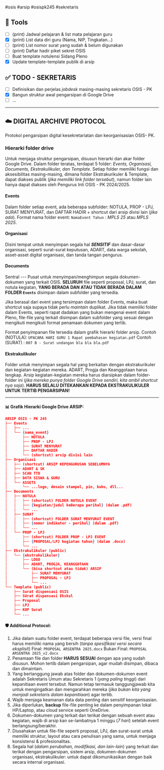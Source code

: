 #osis #arsip #osispk245 #sekretaris
## 📄 Tools
-   [ ] (print) Jadwal pelajaran & list mata pelajaran guru
-   [x] (print) List data diri guru (Nama, NIP, Tingkatan...)
-   [ ] (print) List nomor surat yang sudah & belum digunakan
-   [ ] (print) Daftar hadir piket sekret OSIS
-   [ ] Buat template notulensi Sidang Pleno
-   [x] Update template-template publik di arsip

## ✅ TODO - SEKRETARIS
- [ ] Definisikan dan perjelas *jobdesk* masing-masing sekretaris OSIS - PK
- [x] Bangun struktur awal pengarsipan di Google Drive
- [ ] ...

---
## ☁️ DIGITAL ARCHIVE PROTOCOL
Protokol pengarsipan digital kesekretariatan dan keorganisasian OSIS- PK.

### Hierarki folder drive
Untuk menjaga struktur pengarsipan, disusun hierarki dan akar folder Google Drive. Dalam folder teratas, terdapat 5 folder: *Events, Organisasi, Documents, Ekstrakulikuler, dan Template*. Setiap folder memiliki fungsi dan aksesibilitas masing-masing, dimana folder Ekstrakurikuler & Template, dapat diakses publik (*jika memiliki link folder tersebut*), namun folder lain hanya dapat diakses oleh Pengurus Inti OSIS - PK 2024/2025.

#### Events
Dalam folder setiap event, ada beberapa subfolder: NOTULA, PROP - LPJ, SURAT MENYURAT, dan DAFTAR HADIR + shortcut dari arsip divisi lain (*jika ada*). Format nama folder event: `NamaEvent Tahun`  : *MPLS 25* atau *MPLS 2025*.

#### Organisasi
Disini tempat untuk menyimpan segala hal ***SENSITIF*** dan dasar-dasar organisasi, seperti surat-surat keputusan, ADART, data warga sekolah, asset-asset digital organisasi, dan tanda tangan pengurus.

#### Documents
Sentral --- Pusat untuk menyimpan/menghimpun segala dokumen-dokumen yang terkait OSIS. **SELURUH** file seperti proposal, LPJ, surat, dan notula kegiatan, **YANG BERADA DAN ATAU TIDAK BERADA DALAM FOLDER `Events`** disimpan dalam subfolder yang tersedia. 

Jika berasal dari event yang tersimpan dalam folder Events, maka buat shortcut saja supaya tidak perlu *maintain* duplikat. Jika tidak memiliki folder dalam Events, seperti rapat dadakan yang bukan mengenai event dalam Pleno, file-file yang terkait disimpan dalam subfolder yang sesuai dengan mengikuti mengikuti format penamaan dokumen yang tertib.

Format penyimpanan file tersedia dalam grafik hierarki folder arsip.
Contoh (NOTULA): `UPACARA HARI GURU 1 Rapat pembahasan kegiatan.pdf`
Contoh (SURAT) : `007 B - Surat undangan bla bla bla.pdf`

#### Ekstrakulikuler
Folder untuk menyimpan segala hal yang berkaitan dengan ekstrakurikuler dan kegiatan-kegiatan mereka. ADART, Progja dan Keanggotaan harus lengkap. Arsip kegiatan-kegiatan mereka harus diarsipkan dalam folder-folder ini (*jika mereka punya folder Google Drive sendiri, kita ambil shortcut nya saja*).
**HARUS SELALU DITEKANKAN KEPADA EKSTRAKULIKULER UNTUK TERTIB PENGARSIPAN!**

---
#### 📊 Grafik Hierarki Google Drive ARSIP:
```JSON
ARSIP OSIS - PK 245
├── Events
│   ├── ...
│   └── {nama_event}
│       ├── NOTULA
│       ├── PROP - LPJ
│       ├── SURAT MENYURAT
│       ├── DAFTAR HADIR
│       └── (shortcut) arsip divisi lain
├── Organisasi
│   ├── (shortcut) ARSIP KEPENGURUSAN SEBELUMNYA
│   ├── ADART & SK
│   ├── SCAN TTD
│   ├── DATA SISWA & GURU
│   └── ASSETS
│       └── ...logo, desain stampel, pin, buku, dll...
├── Documents
│   ├── NOTULA
│   │   ├── (shortcut) FOLDER NOTULA EVENT
│   │   ├── {kegiatan/judul keBerapa perihal} (dalam .pdf)
│   │   └── ...
│   ├── SURAT
│   │   ├── (shortcut) FOLDER SURAT MENYURAT EVENT
│   │   ├── {nomor indikator - perihal} (dalam .pdf)
│   │   └── ...
│   └── PROP - LPJ
│       ├── (shortcut) FOLDER PROP - LPJ EVENT
│       ├── {PROPOSAL/LPJ kegiatan tahun} (dalam .docx)
│       └── ...
├── Ekstrakulikuler (public)
│   └── {ekstrakulikuler}
│       ├── LOGO
│       ├── ADART, PROGJA, KEANGGOTAAN
│       └── (bisa shortcut atau tidak) ARSIP
│           ├── SURAT MENYURAT
│           ├── PROPOSAL - LPJ
│           └── ...
└── Template (public)
    ├── Surat dispensasi OSIS
    ├── SUrat dispensasi Ekskul
    ├── Proposal
    ├── LPJ
    ├── KOP Surat
    └── ...
```
#### 🛡️ Additional Protocol:
1. Jika dalam suatu folder event, terdapat beberapa versi file, versi final harus memiliki nama yang bersih (*tanpa spesifikasi versi secara eksplisit*) 
	Final: `PROPOSAL ARSENTRA 2025.docx`
	Bukan Final: `PROPOSAL ARSENTRA 2025_v2.docx`
2. Penamaan file dan folder **HARUS SESUAI** dengan apa yang sudah disusun. Mohon tertib dalam pengarsipan, agar mudah disimpan, dibaca dan dimaintain.
3. Yang bertanggung jawab atas folder dan dokumen-dokumen event adalah Sekretaris Umum atau Sekretaris 1 (*yang paling tinggi*) dari kepanitiaan event tersebut. Namun tetap termasuk tanggungjawab kita untuk mengingatkan dan mengarahkan mereka (*jika bukan kita yang menjadi sekretaris dalam kepanitiaan*) agar tertib.
4. Wajib menjaga keamanan data data penting dan sensitif keorganisasian. 
5. Jika diperlukan, **backup** file-file penting ke dalam penyimpanan lokal HP/Laptop, atau cloud service seperti OneDrive.
6. Dokumen-dokumen yang terkait dan terikat dengan sebuah event atau kegiatan, wajib di arsip kan se-lambatnya 1 minggu (*7 hari*) setelah event berlangsung/berakhir.
7. Diusahakan untuk file-file seperti proposal, LPJ, dan surat-surat untuk memiliki struktur, layout atau cara penulisan yang sama, untuk menjaga konsistensi & profesionalitas.
8. Segala hal (*dalam perubahan, modifikasi, dan lain-lain*) yang terkait dan terikat dengan pengarsipan, sistem arsip, dokumen-dokumen organisasi, ekstrakulikuler: untuk dapat dikomunikasikan dengan baik secara internal organisasi.